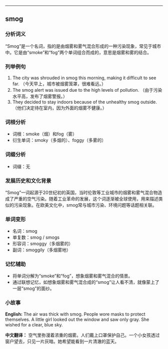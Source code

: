 
---------------
## smog
### 分析词义
“Smog”是一个名词，指的是由烟雾和雾气混合形成的一种污染现象，常见于城市中。它是由“smoke”和“fog”两个单词组合而成的，意思是烟雾和雾的结合。

### 列举例句
1. The city was shrouded in smog this morning, making it difficult to see far.
   （今天早上，城市被烟雾笼罩，很难看远。）
2. The smog alert was issued due to the high levels of pollution.
   （由于污染水平高，发布了烟雾警报。）
3. They decided to stay indoors because of the unhealthy smog outside.
   （他们决定待在室内，因为外面的烟雾不健康。）

### 词根分析
- 词根：smoke（烟）和fog（雾）
- 衍生单词：smoky（多烟的）、foggy（多雾的）

### 词缀分析
- 词缀：无

### 发展历史和文化背景
“Smog”一词起源于20世纪初的英国，当时伦敦等工业城市的烟雾和雾气混合物造成了严重的空气污染。随着工业革命的发展，这个词逐渐被全球使用，用来描述类似的污染现象。在欧美文化中，smog常与城市污染、环境问题等话题相关联。

### 单词变形
- 名词：smog
- 单复数：smog / smogs
- 形容词：smoggy（多烟雾的）
- 副词：smoggily（多烟雾地）

### 记忆辅助
- 将单词分解为“smoke”和“fog”，想象烟雾和雾气混合的情景。
- 通过联想记忆，如想象烟雾和雾气混合成的“smog”让人看不清，就像蒙上了一层“smog”的面纱。

### 小故事
**English:**
The air was thick with smog. People wore masks to protect themselves. A little girl looked out the window and saw only gray. She wished for a clear, blue sky.

**中文翻译：**
空气里弥漫着浓重的烟雾。人们戴上口罩保护自己。一个小女孩透过窗户望去，只见一片灰暗。她希望能看到一片清澈的蓝天。

